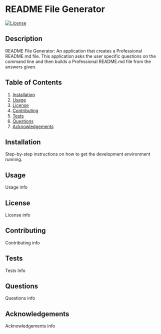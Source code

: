 # README File Generator

[![License](https://img.shields.io/badge/License-BSD_3--Clause-blue.svg)](https://opensource.org/licenses/BSD-3-Clause)

## Description

README File Generator: An application that creates a Professional README.md file.
This application asks the user specific questions on the command line and then builds a Professional README.md file from the answers given.

## Table of Contents

1. [Installation](#installation)
2. [Usage](#usage)
3. [License](#license)
4. [Contributing](#contributing)
5. [Tests](#tests)
6. [Questions](#questions)
7. [Acknowledgements](#acknowledgements)

## Installation

Step-by-step instructions on how to get the development environment running.

## Usage

Usage info

## License

License info

## Contributing

Contributing info

## Tests

Tests Info

## Questions

Questions info

## Acknowledgements

Acknowledgements info